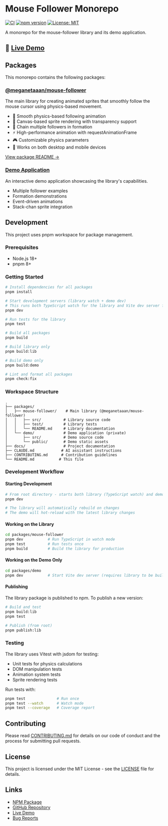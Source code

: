 # Mouse Follower Monorepo

[![CI](https://github.com/meganetaaan/mouse-follower/workflows/CI/badge.svg)](https://github.com/meganetaaan/mouse-follower/actions/workflows/ci.yml) [![npm version](https://badge.fury.io/js/%40meganetaaan%2Fmouse-follower.svg)](https://www.npmjs.com/package/@meganetaaan/mouse-follower) [![License: MIT](https://img.shields.io/badge/License-MIT-yellow.svg)](https://opensource.org/licenses/MIT)

A monorepo for the mouse-follower library and its demo application.

## 🚀 [Live Demo](https://meganetaaan.github.io/mouse-follower/)

## Packages

This monorepo contains the following packages:

### [@meganetaaan/mouse-follower](./packages/mouse-follower)

The main library for creating animated sprites that smoothly follow the mouse cursor using physics-based movement.

- 🎯 Smooth physics-based following animation
- 🎨 Canvas-based sprite rendering with transparency support
- 🔗 Chain multiple followers in formation
- ⚡ High-performance animation with requestAnimationFrame
- 🎮 Customizable physics parameters
- 📱 Works on both desktop and mobile devices

[View package README →](./packages/mouse-follower/README.md)

### [Demo Application](./packages/demo)

An interactive demo application showcasing the library's capabilities.

- Multiple follower examples
- Formation demonstrations
- Event-driven animations
- Stack-chan sprite integration

## Development

This project uses pnpm workspace for package management.

### Prerequisites

- Node.js 18+
- pnpm 8+

### Getting Started

```bash
# Install dependencies for all packages
pnpm install

# Start development servers (library watch + demo dev)
# This runs both TypeScript watch for the library and Vite dev server for the demo in parallel
pnpm dev

# Run tests for the library
pnpm test

# Build all packages
pnpm build

# Build library only
pnpm build:lib

# Build demo only
pnpm build:demo

# Lint and format all packages
pnpm check:fix
```

### Workspace Structure

```
.
├── packages/
│   ├── mouse-follower/    # Main library (@meganetaaan/mouse-follower)
│   │   ├── src/          # Library source code
│   │   ├── test/         # Library tests
│   │   └── README.md     # Library documentation
│   └── demo/             # Demo application (private)
│       ├── src/          # Demo source code
│       └── public/       # Demo static assets
├── docs/                 # Project documentation
├── CLAUDE.md            # AI assistant instructions
├── CONTRIBUTING.md      # Contribution guidelines
└── README.md           # This file
```

### Development Workflow

#### Starting Development

```bash
# From root directory - starts both library (TypeScript watch) and demo (Vite) in parallel
pnpm dev

# The library will automatically rebuild on changes
# The demo will hot-reload with the latest library changes
```

#### Working on the Library

```bash
cd packages/mouse-follower
pnpm dev           # Run TypeScript in watch mode
pnpm test          # Run tests once
pnpm build         # Build the library for production
```

#### Working on the Demo Only

```bash
cd packages/demo
pnpm dev           # Start Vite dev server (requires library to be built)
```

#### Publishing

The library package is published to npm. To publish a new version:

```bash
# Build and test
pnpm build:lib
pnpm test

# Publish (from root)
pnpm publish:lib
```

### Testing

The library uses Vitest with jsdom for testing:

- Unit tests for physics calculations
- DOM manipulation tests
- Animation system tests
- Sprite rendering tests

Run tests with:

```bash
pnpm test              # Run once
pnpm test --watch      # Watch mode
pnpm test --coverage   # Coverage report
```

## Contributing

Please read [CONTRIBUTING.md](./CONTRIBUTING.md) for details on our code of conduct and the process for submitting pull requests.

## License

This project is licensed under the MIT License - see the [LICENSE](./LICENSE) file for details.

## Links

- [NPM Package](https://www.npmjs.com/package/@meganetaaan/mouse-follower)
- [GitHub Repository](https://github.com/meganetaaan/mouse-follower)
- [Live Demo](https://meganetaaan.github.io/mouse-follower/)
- [Bug Reports](https://github.com/meganetaaan/mouse-follower/issues)
